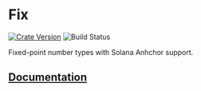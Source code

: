 # Fix

[![Crate Version][crate-badge]][crate]
![Build Status](https://github.com/hylo-so/fix/actions/workflows/pr.yml/badge.svg)

[crate-badge]: https://img.shields.io/crates/v/hylo-fix.svg
[crate]: https://crates.io/crates/hylo-fix

Fixed-point number types with Solana Anhchor support.

## [Documentation]

[Documentation]: https://docs.rs/hylo-fix
